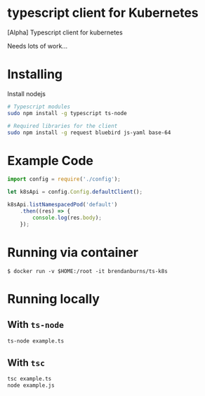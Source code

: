 # typescript client for Kubernetes
[Alpha] Typescript client for kubernetes

Needs lots of work...

# Installing
Install nodejs

```sh
# Typescript modules
sudo npm install -g typescript ts-node

# Required libraries for the client
sudo npm install -g request bluebird js-yaml base-64
```

# Example Code
```js
import config = require('./config');

let k8sApi = config.Config.defaultClient();

k8sApi.listNamespacedPod('default')
    .then((res) => {
        console.log(res.body);
    });
```

# Running via container

```console
$ docker run -v $HOME:/root -it brendanburns/ts-k8s
```

# Running locally
## With `ts-node`
```sh
ts-node example.ts
```

## With `tsc`
```sh
tsc example.ts
node example.js
```

